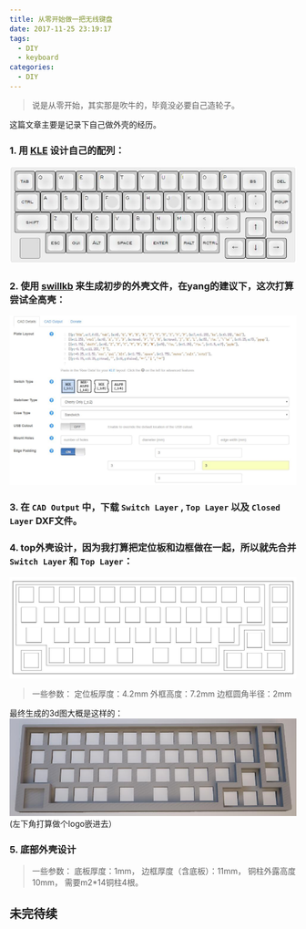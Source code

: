 ```yaml
---
title: 从零开始做一把无线键盘
date: 2017-11-25 23:19:17
tags:
  - DIY
  - keyboard
categories:
  - DIY
---
```


> 说是从零开始，其实那是吹牛的，毕竟没必要自己造轮子。

这篇文章主要是记录下自己做外壳的经历。

### 1. 用 [KLE](http://www.keyboard-layout-editor.com) 设计自己的配列：
![](make-wireless-keyboard-from-scratch/origin_martix.jpg)

### 2. 使用 [swillkb](http://builder.swillkb.com/) 来生成初步的外壳文件，在yang的建议下，这次打算尝试全高壳：
![](make-wireless-keyboard-from-scratch/swillkb.jpg)

### 3. 在 `CAD Output` 中，下载 `Switch Layer` , `Top Layer` 以及 `Closed Layer` DXF文件。

### 4. top外壳设计，因为我打算把定位板和边框做在一起，所以就先合并 `Switch Layer` 和 `Top Layer`：
![](make-wireless-keyboard-from-scratch/top_combained.jpg)
> 一些参数：
> 定位板厚度：4.2mm
> 外框高度：7.2mm
> 边框圆角半径：2mm

最终生成的3d图大概是这样的：
![](make-wireless-keyboard-from-scratch/top_stl.jpg)
(左下角打算做个logo嵌进去）

### 5. 底部外壳设计
> 一些参数：
> 底板厚度：1mm，
> 边框厚度（含底板）：11mm，
> 铜柱外露高度10mm，
> 需要m2*14铜柱4根。

## 未完待续
